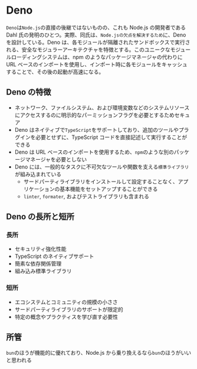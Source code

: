 # Deno

`Deno`は`Node.js`の直接の後継ではないものの、これも Node.js の開発者である Dahl 氏の発明のひとつ。実際、同氏は、`Node.jsの欠点を解決するため`に、Deno を設計している。Deno は、各モジュールが隔離されたサンドボックスで実行される、安全なモジュラーアーキテクチャを特徴とする。このユニークなモジュールローディングシステムは、npm のようなパッケージマネージャの代わりに URL ベースのインポートを使用し、インポート時に各モジュールをキャッシュすることで、その後の起動が高速になる。

## Deno の特徴

- ネットワーク、ファイルシステム、および環境変数などのシステムリソースにアクセスするのに明示的なパーミッションフラグを必要とするためセキュア
- Deno はネイティブで`TypeScript`をサポートしており、追加のツールやプラグインを必要とせずに、TypeScript コードを直接記述して実行することができる
- Deno は URL ベースのインポートを使用するため、`npm`のような別のパッケージマネージャを必要としない
- Deno には、一般的なタスクに不可欠なツールや関数を支える`標準ライブラリ`が組み込まれている
  - サードパーティライブラリをインストールして設定することなく、アプリケーションの基本機能をセットアップすることができる
  - `linter`, `formater`, およびテストライブラリも含まれる

## Deno の長所と短所

### 長所

- セキュリティ強化性能
- TypeScript のネイティブサポート
- 簡素な依存関係管理
- 組み込み標準ライブラリ

### 短所

- エコシステムとコミュニティの規模の小ささ
- サードパーティライブラリのサポートが限定的
- 特定の概念やプラクティスを学び直す必要性

## 所管

`bun`のほうが機能的に優れており、Node.js から乗り換えるなら`bun`のほうがいいと思われる
